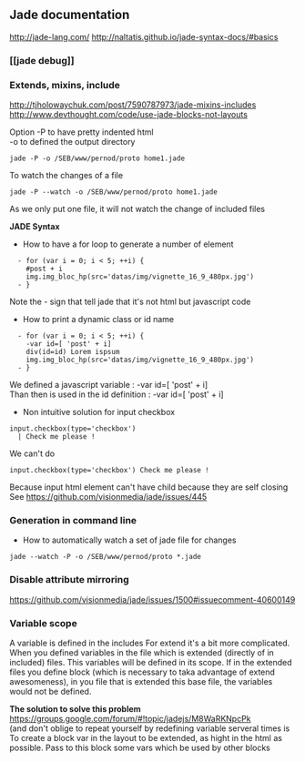 ## Jade documentation
http://jade-lang.com/
http://naltatis.github.io/jade-syntax-docs/#basics

### [[jade debug]]

### **Extends, mixins, include**   
http://tjholowaychuk.com/post/7590787973/jade-mixins-includes       
http://www.devthought.com/code/use-jade-blocks-not-layouts   

Option -P to have pretty indented html   
-o to defined the output directory   
```
jade -P -o /SEB/www/pernod/proto home1.jade
```

To watch the changes of a file    
```
jade -P --watch -o /SEB/www/pernod/proto home1.jade 
```
As we only put one file, it will not watch the change of included files

**JADE Syntax**   

* How to have a for loop to generate a number of element   
```
  - for (var i = 0; i < 5; ++i) {
    #post + i
    img.img_bloc_hp(src='datas/img/vignette_16_9_480px.jpg')
  - }
```
Note the - sign that tell jade that it's not html but javascript code

* How to print a dynamic class or id name    
```
  - for (var i = 0; i < 5; ++i) {
    -var id=[ 'post' + i]
    div(id=id) Lorem ispsum
    img.img_bloc_hp(src='datas/img/vignette_16_9_480px.jpg')
  - }
```
We defined a javascript variable : -var id=[ 'post' + i]   
Than then is used in the id definition : -var id=[ 'post' + i]   

* Non intuitive solution for input checkbox 
```
input.checkbox(type='checkbox') 
  | Check me please !
```
We can't do 
```
input.checkbox(type='checkbox') Check me please !
```
Because input html element can't have child because they are self closing 
See 
https://github.com/visionmedia/jade/issues/445

### **Generation in command line**   


* How to automatically watch a set of jade file for changes   
````
jade --watch -P -o /SEB/www/pernod/proto *.jade
````
### Disable attribute mirroring 
https://github.com/visionmedia/jade/issues/1500#issuecomment-40600149

### **Variable scope**   
A variable is defined in the includes 
For extend it's a bit more complicated. 
When you defined variables in the file which is extended (directly of in included) files. This variables will be defined in its scope. 
If in the extended files you define block (which is necessary to taka advantage of extend awesomeness), in you file that is extended this base file, the variables would not be defined.


**The solution to solve this problem**   
https://groups.google.com/forum/#!topic/jadejs/M8WaRKNpcPk    
(and don't oblige to repeat yourself by redefining variable serveral times is 
To create a block var in the layout to be extended, as hight in the html as possible. 
Pass to this block some vars which be used by other blocks